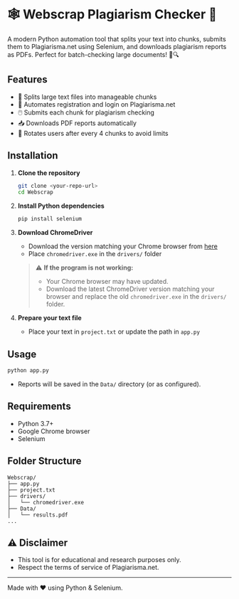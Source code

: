 # 🕸️ Webscrap Plagiarism Checker 🚀

A modern Python automation tool that splits your text into chunks, submits them to Plagiarisma.net using Selenium, and downloads plagiarism reports as PDFs. Perfect for batch-checking large documents! 📄🔍

## Features

- 📑 Splits large text files into manageable chunks
- 🤖 Automates registration and login on Plagiarisma.net
- 🖱️ Submits each chunk for plagiarism checking
- 📥 Downloads PDF reports automatically
- 🔄 Rotates users after every 4 chunks to avoid limits

## Installation

1. **Clone the repository**

   ```sh
   git clone <your-repo-url>
   cd Webscrap
   ```

2. **Install Python dependencies**

   ```sh
   pip install selenium
   ```

3. **Download ChromeDriver**

   - Download the version matching your Chrome browser from [here](https://chromedriver.chromium.org/downloads)
   - Place `chromedriver.exe` in the `drivers/` folder

   > ⚠️ **If the program is not working:**
   > - Your Chrome browser may have updated.
   > - Download the latest ChromeDriver version matching your browser and replace the old `chromedriver.exe` in the `drivers/` folder.

4. **Prepare your text file**
   - Place your text in `project.txt` or update the path in `app.py`

## Usage

```sh
python app.py
```

- Reports will be saved in the `Data/` directory (or as configured).

## Requirements

- Python 3.7+
- Google Chrome browser
- Selenium

## Folder Structure

```
Webscrap/
├── app.py
├── project.txt
├── drivers/
│   └── chromedriver.exe
├── Data/
│   └── results.pdf
...
```

## ⚠️ Disclaimer

- This tool is for educational and research purposes only.
- Respect the terms of service of Plagiarisma.net.

---

Made with ❤️ using Python & Selenium.
